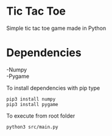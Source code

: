 # Tic Tac Toe
Simple tic tac toe game made in Python

# Dependencies<br/>
-Numpy<br/>
-Pygame<br/>

To install dependencies with pip type
```
pip3 install numpy
pip3 install pygame
```
To execute from root folder
```
python3 src/main.py
```
